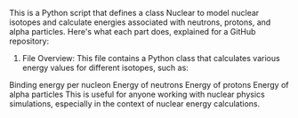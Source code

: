 This is a Python script that defines a class Nuclear to model nuclear isotopes and calculate energies associated with neutrons, protons, and alpha particles. Here's what each part does, explained for a GitHub repository:

1. File Overview:
This file contains a Python class that calculates various energy values for different isotopes, such as:

Binding energy per nucleon
Energy of neutrons
Energy of protons
Energy of alpha particles
This is useful for anyone working with nuclear physics simulations, especially in the context of nuclear energy calculations.
